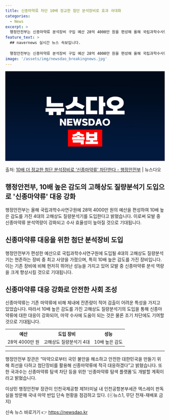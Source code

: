 ```yaml
---
title: 신종마약류 차단 10배 정교한 첨단 분석장비로 효과 극대화
categories:
  - News
excerpt: >
  행정안전부는 신종마약류 분석장비 구입 예산 28억 4000만 원을 편성해 올해 국립과학수사연구원에 총 4대의…
feature_text: >
  ## navernews 실시간 뉴스 속보입니다.

  행정안전부는 신종마약류 분석장비 구입 예산 28억 4000만 원을 편성해 올해 국립과학수사연구원에 총 4대의…
image: '/assets/img/newsdao_breakingnews.jpg'
---
```


![뉴스다오 속보](/assets/img/newsdao_breakingnews.jpg)

<p>출처: <a href="https://newsdao.kr/3009" rel="dofollow">10배 더 정교한 첨단 분석장비로 ‘신종마약류’ 차단한다 - 행정안전부</a> | 뉴스다오</p>

<h2>행정안전부, 10배 높은 감도의 고해상도 질량분석기 도입으로 '신종마약류' 대응 강화</h2>

<p data-ke-size="size16">행정안전부는 올해 국립과학수사연구원에 28억 4000만 원의 예산을 편성하여 10배 높은 감도를 가진 4대의 고해상도 질량분석기를 도입한다고 밝혔습니다. 이로써 모발 중 신종마약류 분석역량이 강화되고 수사 효율성이 높아질 것으로 기대됩니다.</p>

<h2 data-ke-size="size26">신종마약류 대응을 위한 첨단 분석장비 도입</h2>

<p data-ke-size="size16">행정안전부가 편성한 예산으로 국립과학수사연구원에 도입될 4대의 고해상도 질량분석기는 현존하는 장비 중 최고 사양을 가졌으며, 특히 10배 높은 감도를 가진 장비입니다. 이는 기존 장비에 비해 현저히 뛰어난 성능을 가지고 있어 모발 중 신종마약류 분석 역량을 크게 향상시킬 것으로 기대됩니다.</p>

<h2 data-ke-size="size26">신종마약류 대응 강화로 안전한 사회 조성</h2>

<p data-ke-size="size16">신종마약류는 기존 마약류에 비해 체내에 잔존량이 적어 검출이 어려운 특성을 가지고 있었습니다. 따라서 10배 높은 감도를 가진 고해상도 질량분석기의 도입을 통해 신종마약류에 대한 대응이 강화되어, 마약 수사에 도움이 되는 것은 물론 조기 차단에도 기여할 것으로 기대됩니다.</p>

<table>
	<tr>
		<th>예산</th>
		<th>도입 장비</td>
		<th>성능</th>
	</tr>
	<tr>
		<td>28억 4000만 원</td>
		<td>고해상도 질량분석기 4대</td>
		<td>10배 높은 감도</td>
	</tr>
</table>

<hr>

<p data-ke-size="size16">행정안전부 장관은 “마약으로부터 국민 불안을 해소하고 안전한 대한민국을 만들기 위해 최선을 다하고 첨단장비를 활용해 신종마약류에 적극 대응하겠다”고 밝혔습니다. 또한 국과수는 신종마약류 탐색 차단 등을 위한 ‘신종마약류 탐색 플랫폼’도 개발할 계획이라고 밝혔습니다.</p>

<p data-ke-size="size16">이상민 행정안전부 장관이 인천국제공항 제1터미널 내 인천공항본부세관 엑스레이 판독실을 방문해 국내 마약 반입 단속 현황을 점검하고 있다. (ⓒ뉴스1, 무단 전재-재배포 금지)</p> 

신속 뉴스 바로가기 👉 <a href="https://newsdao.kr" rel="dofollow">https://newsdao.kr</a>



